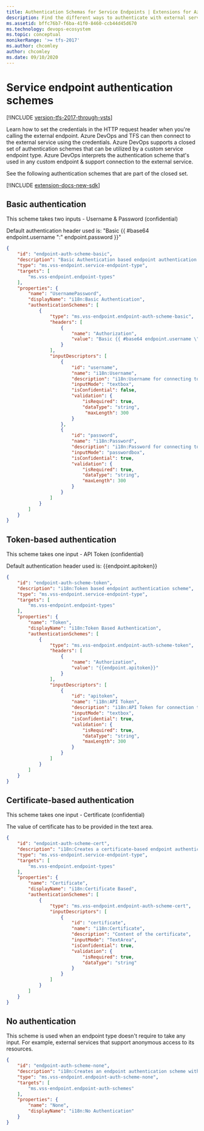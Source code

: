 ```yaml
---
title: Authentication Schemas for Service Endpoints | Extensions for Azure DevOps
description: Find the different ways to authenticate with external services using service endpoints in Azure DevOps and Team Foundation Server (TFS) extensions.
ms.assetid: bffc76b7-f6ba-41f0-8460-ccb44d45d670
ms.technology: devops-ecosystem
ms.topic: conceptual
monikerRange: '>= tfs-2017'
ms.author: chcomley
author: chcomley
ms.date: 09/10/2020
---
```


# Service endpoint authentication schemes

[!INCLUDE [version-tfs-2017-through-vsts](../../includes/version-tfs-2017-through-vsts.md)]

Learn how to set the credentials in the HTTP request header when you're calling the external endpoint. Azure DevOps and TFS can then connect to the external service using the credentials. Azure DevOps supports a closed set of authentication schemes 
that can be utilized by a custom service endpoint type. Azure DevOps interprets the authentication scheme that's used in any custom endpoint & support connection to the external service.

See the following authentication schemes that are part of the closed set.

[!INCLUDE [extension-docs-new-sdk](../../includes/extension-docs-new-sdk.md)]

## Basic authentication

This scheme takes two inputs - Username & Password (confidential)

Default authentication header used is: "Basic {{ #base64 endpoint.username \":\" endpoint.password }}"

```json
{
    "id": "endpoint-auth-scheme-basic",
    "description": "Basic Authentication based endpoint authentication scheme",
    "type": "ms.vss-endpoint.service-endpoint-type",
    "targets": [
        "ms.vss-endpoint.endpoint-types"
    ],
    "properties": {
        "name": "UsernamePassword",
        "displayName": "i18n:Basic Authentication",
        "authenticationSchemes": [
            {
                "type": "ms.vss-endpoint.endpoint-auth-scheme-basic",
                "headers": [
                    {
                        "name": "Authorization",
                        "value": "Basic {{ #base64 endpoint.username \":\" endpoint.password }}"
                    }
                ],
                "inputDescriptors": [
                    {
                        "id": "username",
                        "name": "i18n:Username",
                        "description": "i18n:Username for connecting to the endpoint",
                        "inputMode": "textbox",
                        "isConfidential": false,
                        "validation": {
                            "isRequired": true,
                            "dataType": "string",
                             "maxLength": 300
                        }
                    },
                    {   
                        "id": "password",
                        "name": "i18n:Password",
                        "description": "i18n:Password for connecting to the endpoint",
                        "inputMode": "passwordbox",
                        "isConfidential": true,
                        "validation": {
                            "isRequired": true,
                            "dataType": "string",
                            "maxLength": 300
                        }
                    }
                ]
            }
        ]
    }
}
```

## Token-based authentication

This scheme takes one input - API Token (confidential)

Default authentication header used is: {{endpoint.apitoken}}

```json
{
    "id": "endpoint-auth-scheme-token",
    "description": "i18n:Token based endpoint authentication scheme",
    "type": "ms.vss-endpoint.service-endpoint-type",
    "targets": [
        "ms.vss-endpoint.endpoint-types"
    ],
    "properties": {
        "name": "Token",
        "displayName": "i18n:Token Based Authentication",
        "authenticationSchemes": [
            {
                "type": "ms.vss-endpoint.endpoint-auth-scheme-token",
                "headers": [
                    {
                        "name": "Authorization",
                        "value": "{{endpoint.apitoken}}"
                    }
                ],
                "inputDescriptors": [
                    {
                        "id": "apitoken",
                        "name": "i18n:API Token",
                        "description": "i18n:API Token for connection to endpoint",
                        "inputMode": "textbox",
                        "isConfidential": true,
                        "validation": {
                            "isRequired": true,
                            "dataType": "string",
                            "maxLength": 300
                        }
                    }
                ]
            }
        ]
    }
}
```

## Certificate-based authentication

This scheme takes one input - Certificate (confidential)

The value of certificate has to be provided in the text area.

```json
{
    "id": "endpoint-auth-scheme-cert",
    "description": "i18n:Creates a certificate-based endpoint authentication scheme",
    "type": "ms.vss-endpoint.service-endpoint-type",
    "targets": [
        "ms.vss-endpoint.endpoint-types"
    ],
    "properties": {
        "name": "Certificate",
        "displayName": "i18n:Certificate Based",
        "authenticationSchemes": [
            {
                "type": "ms.vss-endpoint.endpoint-auth-scheme-cert",
                "inputDescriptors": [
                    {
                        "id": "certificate",
                        "name": "i18n:Certificate",
                        "description": "Content of the certificate",
                        "inputMode": "TextArea",
                        "isConfidential": true,
                        "validation": {
                            "isRequired": true,
                            "dataType": "string"
                        }
                    }
                ]
            }
        ]
    }
}
```

## No authentication

This scheme is used when an endpoint type doesn't require to take any input. For example, external services that support anonymous access to its resources.

```json
{
    "id": "endpoint-auth-scheme-none",
    "description": "i18n:Creates an endpoint authentication scheme with no authentication.",
    "type": "ms.vss-endpoint.endpoint-auth-scheme-none",
    "targets": [
        "ms.vss-endpoint.endpoint-auth-schemes"
    ],
    "properties": {
        "name": "None",
        "displayName": "i18n:No Authentication"
    }
}
```
